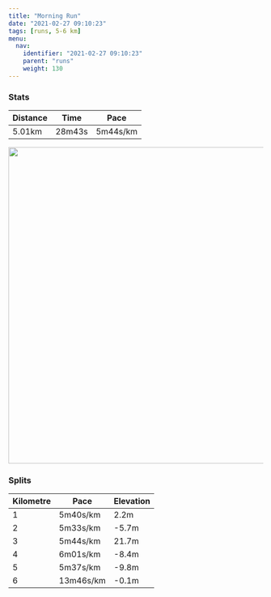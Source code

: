 ```yaml
---
title: "Morning Run"
date: "2021-02-27 09:10:23"
tags: [runs, 5-6 km]
menu:
  nav:
    identifier: "2021-02-27 09:10:23"
    parent: "runs"
    weight: 130
---
```


### Stats

| Distance | Time | Pace |
|----------|------|------|
|5.01km|28m43s|5m44s/km|

<img src='https://maps.googleapis.com/maps/api/staticmap?maptype=terrain&path=enc:kjvdIv}qNCRIVUL]@CBOtABZFTLLt@SNHH@HHNx@Zp@L`Bt@~BRpADbAJt@DRFHLHTBLAVGb@Wl@Qf@WfA_@v@Qn@_@D?BDJfATNHHFVDZDl@LtD@hAJx@JlARzAB`@Nn@n@jBjAzCj@dBXhA\jBn@|EXlAl@rBhB|DbAhBr@hBPp@PhARVHCLFF?LQVk@LeABcDCg@?y@BqA@wABu@d@yABWEGc@Q[AQGU@]KE@YPM?YQGICMBu@Da@JeBNq@HQPOBQDgA@_BPcA\mCb@{AVMTWf@YFCh@EHBPVf@X^FXHXVLRNFVJ\FZTLFVEN?JDNL`@n@JLtAh@XF\RVn@@HTb@i@iAOg@a@i@g@}@Uw@CU?kBP}Aj@aIZ_G?_@CIIAk@Dq@EqCg@uBYq@MgAe@W}@[A_@ISCUII@IGg@KMKa@q@GIi@Us@I]IOIa@c@UMKAKFKPa@`AMNI?a@YgAiAuAmBQQGAMUI@EHUr@KNK?EBSXIDG?IRKJK@Y?e@^MTm@nBUT_@Rm@~@GBMGQU_@S?El@{CDK\]LUDWASMWWu@cBuDo@qBc@aAuAsDg@gAOc@GGEAE@AJu@z@Ud@_@VKNM`@Mt@Il@CBMAEDERYZUNMAy@pBg@r@Q\EXFVR_@lAgA\s@\e@D@PVz@`BH\Ql@DCDK&key=AIzaSyBPVQ_iynBzLujdhfLzy8Z-5zczbktE55k&size=800x800&scale=2&markers=color:yellow|label:S|53.36758,-2.55468&markers=color:green|label:F|53.367719999999984,-2.5546800000000003' width='625' />

### Splits

| Kilometre | Pace | Elevation |
|------|------|-----------|
|1|5m40s/km|2.2m|
|2|5m33s/km|-5.7m|
|3|5m44s/km|21.7m|
|4|6m01s/km|-8.4m|
|5|5m37s/km|-9.8m|
|6|13m46s/km|-0.1m|
